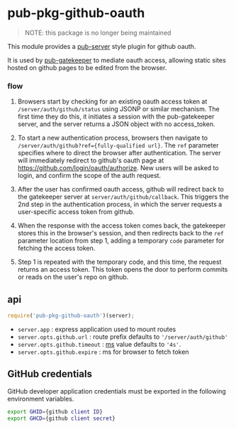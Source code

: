 # pub-pkg-github-oauth

> NOTE: this package is no longer being maintained

This module provides a [pub-server](https://github.com/jldec/pub-server) style plugin for github oauth.

It is used by [pub-gatekeeper](https://github.com/jldec/pub-gatekeeper) to mediate oauth access, allowing static sites hosted on github pages to be edited from the browser.

### flow

1. Browsers start by checking for an existing oauth access token at `/server/auth/github/status` using JSONP or similar mechanism. The first time they do this, it initiates a session with the pub-gatekeeper server, and the server returns a JSON object with no access_token.

2. To start a new authentication process, browsers then navigate to `/server/auth/github?ref={fully-qualified url}`. The `ref` parameter specifies where to direct the browser after authentication. The server will immediately redirect to github's oauth page at https://github.com/login/oauth/authorize. New users will be asked to login, and confirm the scope of the auth request.

3. After the user has confirmed oauth access, github will redirect back to the gatekeeper server at `server/auth/github/callback`. This triggers the 2nd step in the authentication process, in which the server requests a user-specific access token from github.

4. When the response with the access token comes back, the gatekeeper stores this in the browser's session, and then redirects back to the `ref` parameter location from step 1, adding a temporary `code` parameter for fetching the access token.

5. Step 1 is repeated with the temporary code, and this time, the request returns an access token. This token opens the door to perform commits or reads on the user's repo on github.

## api

```js
require('pub-pkg-github-oauth')(server);
```

- `server.app` : express application used to mount routes
- `server.opts.github.url` : route prefix defaults to `'/server/auth/github'`
- `server.opts.github.timeout` : [ms](https://github.com/rauchg/ms.js) value defaults to `'4s'`.
- `server.opts.github.expire` : ms for browser to fetch token


## GitHub credentials
GitHub developer application credentials must be exported in the following environment variables.

```sh
export GHID={github client ID}
export GHCD={github client secret}
```
